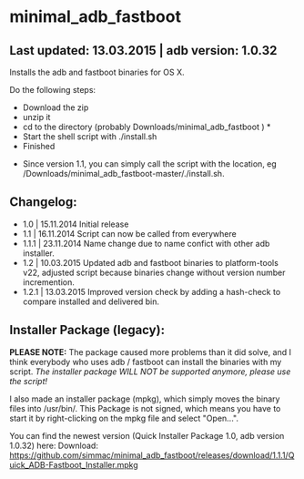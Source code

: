 minimal_adb_fastboot
====================

Last updated: 13.03.2015 | adb version: 1.0.32
------------------------
Installs the adb and fastboot binaries for OS X.

Do the following steps:
- Download the zip
- unzip it
- cd to the directory (probably Downloads/minimal_adb_fastboot ) *
- Start the shell script with ./install.sh
- Finished
* Since version 1.1, you can simply call the script with the location, eg /Downloads/minimal_adb_fastboot-master/./install.sh.


Changelog:
---------------
- 1.0	| 15.11.2014 Initial release
- 1.1	| 16.11.2014 Script can now be called from everywhere
- 1.1.1	| 23.11.2014 Name change due to name confict with other adb installer.
- 1.2	| 10.03.2015 Updated adb and fastboot binaries to platform-tools v22, adjusted script because binaries change without version number incremention.
- 1.2.1 | 13.03.2015 Improved version check by adding a hash-check to compare installed and delivered bin. 

Installer Package (legacy):
------------------
**PLEASE NOTE:** The package caused more problems than it did solve, and I think everybody 
who uses adb / fastboot can install the binaries with my script. 
*The installer package WILL NOT be supported anymore, please use the script!*


I also made an installer package (mpkg), which simply moves the binary files into /usr/bin/.
This Package is not signed, which means you have to start it by right-clicking on the mpkg file and select "Open...".

You can find the newest version (Quick Installer Package 1.0, adb version 1.0.32) here:
Download: https://github.com/simmac/minimal_adb_fastboot/releases/download/1.1.1/Quick_ADB-Fastboot_Installer.mpkg